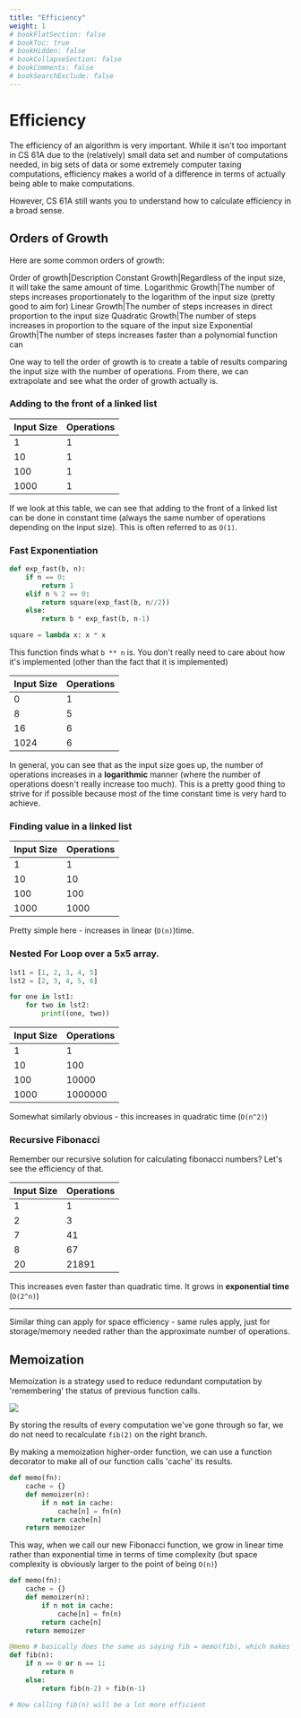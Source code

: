 ```yaml
---
title: "Efficiency"
weight: 1
# bookFlatSection: false
# bookToc: true
# bookHidden: false
# bookCollapseSection: false
# bookComments: false
# bookSearchExclude: false
---
```


# Efficiency

The efficiency of an algorithm is very important. While it isn't too important in CS 61A due to the (relatively) small data set and number of computations needed, in big sets of data or some extremely computer taxing computations, efficiency makes a world of a difference in terms of actually being able to make computations.

However, CS 61A still wants you to understand how to calculate efficiency in a broad sense.

## Orders of Growth

Here are some common orders of growth:

Order of growth|Description
Constant Growth|Regardless of the input size, it will take the same amount of time.
Logarithmic Growth|The number of steps increases proportionately to the logarithm of the input size (pretty good to aim for)
Linear Growth|The number of steps increases in direct proportion to the input size
Quadratic Growth|The number of steps increases in proportion to the square of the input size
Exponential Growth|The number of steps increases faster than a polynomial function can

One way to tell the order of growth is to create a table of results comparing the input size with the number of operations. From there, we can extrapolate and see what the order of growth actually is.

### Adding to the front of a linked list

Input Size|Operations
:--|:--
1|1
10|1
100|1
1000|1

If we look at this table, we can see that adding to the front of a linked list can be done in constant time (always the same number of operations depending on the input size). This is often referred to as `O(1)`.

### Fast Exponentiation

```python
def exp_fast(b, n):
    if n == 0:
        return 1
    elif n % 2 == 0:
        return square(exp_fast(b, n//2))
    else:
        return b * exp_fast(b, n-1) 

square = lambda x: x * x
```

This function finds what `b ** n` is. You don't really need to care about how it's implemented (other than the fact that it is implemented)

Input Size|Operations
:--|:--
0|1
8|5
16|6
1024|6

In general, you can see that as the input size goes up, the number of operations increases in a **logarithmic** manner (where the number of operations doesn't really increase too much). This is a pretty good thing to strive for if possible because most of the time constant time is very hard to achieve.

### Finding value in a linked list

Input Size|Operations
:--|:--
1|1
10|10
100|100
1000|1000

Pretty simple here - increases in linear (`O(n)`)time.

### Nested For Loop over a 5x5 array.

```python
lst1 = [1, 2, 3, 4, 5]
lst2 = [2, 3, 4, 5, 6]

for one in lst1:
    for two in lst2:
        print((one, two))
```

Input Size|Operations
:--|:--
1|1
10|100
100|10000
1000|1000000

Somewhat similarly obvious - this increases in quadratic time (`O(n^2)`)

### Recursive Fibonacci

Remember our recursive solution for calculating fibonacci numbers? Let's see the efficiency of that.

Input Size|Operations
:--|:--
1|1
2|3
7|41
8|67
20|21891

This increases even faster than quadratic time. It grows in **exponential time** (`O(2^n)`)

---

Similar thing can apply for space efficiency - same rules apply, just for storage/memory needed rather than the approximate number of operations.

## Memoization

Memoization is a strategy used to reduce redundant computation by 'remembering' the status of previous function calls.

![](https://i.imgur.com/6B75Hc6.png)

By storing the results of every computation we've gone through so far, we do not need to recalculate `fib(2)` on the right branch. 

By making a memoization higher-order function, we can use a function decorator to make all of our function calls 'cache' its results.

```python
def memo(fn):
    cache = {}
    def memoizer(n):
        if n not in cache:
            cache[n] = fn(n)
        return cache[n]
    return memoizer
```

This way, when we call our new Fibonacci function, we grow in linear time rather than exponential time in terms of time complexity (but space complexity is obviously larger to the point of being `O(n)`)

```python
def memo(fn):
    cache = {}
    def memoizer(n):
        if n not in cache:
            cache[n] = fn(n)
        return cache[n]
    return memoizer

@memo # basically does the same as saying fib = memo(fib), which makes it such that fib now points to the memoizer function
def fib(n):
    if n == 0 or n == 1:
        return n
    else:
        return fib(n-2) + fib(n-1)

# Now calling fib(n) will be a lot more efficient
```